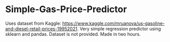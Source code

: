 # Simple-Gas-Price-Predictor

Uses dataset from Kaggle: https://www.kaggle.com/mruanova/us-gasoline-and-diesel-retail-prices-19952021.
Very simple regression predictor using sklearn and pandas. Dataset is not provided.
Made in two hours.
